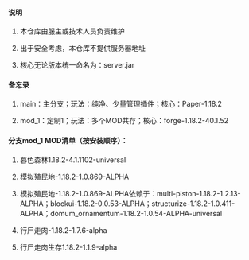 #### 说明

1. 本仓库由服主或技术人员负责维护

2. 出于安全考虑，本仓库不提供服务器地址

3. 核心无论版本统一命名为：server.jar

#### 备忘录

1. main：主分支；玩法：纯净、少量管理插件；核心：Paper-1.18.2

2. mod_1：定制1；玩法：多个MOD共存；核心：forge-1.18.2-40.1.52

#### 分支mod_1 MOD清单（按安装顺序）：

1. 暮色森林1.18.2-4.1.1102-universal

2. 模拟殖民地-1.18.2-1.0.869-ALPHA

3. 模拟殖民地-1.18.2-1.0.869-ALPHA依赖于：multi-piston-1.18.2-1.2.13-ALPHA；blockui-1.18.2-0.0.53-ALPHA；structurize-1.18.2-1.0.411-ALPHA；domum_ornamentum-1.18.2-1.0.54-ALPHA-universal

4. 行尸走肉-1.18.2-1.7.6-alpha

5. 行尸走肉生存1.18.2-1.1.9-alpha
